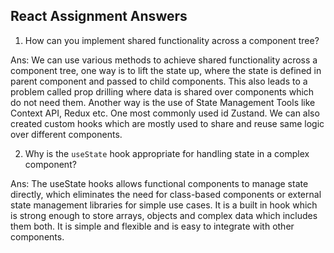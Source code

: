 ## React Assignment Answers

1. How can you implement shared functionality across a component tree?

Ans: We can use various methods to achieve shared functionality across a component tree, one way is to lift the state up, where the state is defined in parent component and passed to child components. This also leads to a problem called prop drilling where data is shared over components which do not need them. Another way is the use of
State Management Tools like Context API, Redux etc. One most commonly used id Zustand. We can also created custom hooks which are mostly used to share and reuse same logic over different components.

2. Why is the `useState` hook appropriate for handling state in a complex component?

Ans: The useState hooks allows functional components to manage state directly, which eliminates the need for class-based components or external state management libraries for simple use cases. It is a built in hook which is strong enough to store arrays, objects and complex data which includes them both. It is simple and flexible and is easy to integrate with other components.
